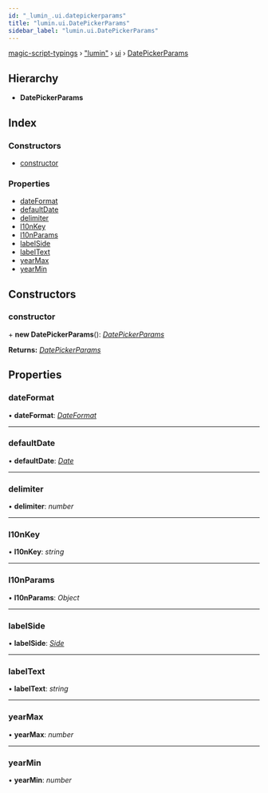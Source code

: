 ```yaml
---
id: "_lumin_.ui.datepickerparams"
title: "lumin.ui.DatePickerParams"
sidebar_label: "lumin.ui.DatePickerParams"
---
```


[magic-script-typings](../index.md) › [&quot;lumin&quot;](../modules/_lumin_.md) › [ui](../modules/_lumin_.ui.md) › [DatePickerParams](_lumin_.ui.datepickerparams.md)

## Hierarchy

* **DatePickerParams**

## Index

### Constructors

* [constructor](_lumin_.ui.datepickerparams.md#constructor)

### Properties

* [dateFormat](_lumin_.ui.datepickerparams.md#dateformat)
* [defaultDate](_lumin_.ui.datepickerparams.md#defaultdate)
* [delimiter](_lumin_.ui.datepickerparams.md#delimiter)
* [l10nKey](_lumin_.ui.datepickerparams.md#l10nkey)
* [l10nParams](_lumin_.ui.datepickerparams.md#l10nparams)
* [labelSide](_lumin_.ui.datepickerparams.md#labelside)
* [labelText](_lumin_.ui.datepickerparams.md#labeltext)
* [yearMax](_lumin_.ui.datepickerparams.md#yearmax)
* [yearMin](_lumin_.ui.datepickerparams.md#yearmin)

## Constructors

###  constructor

\+ **new DatePickerParams**(): *[DatePickerParams](_lumin_.ui.datepickerparams.md)*

**Returns:** *[DatePickerParams](_lumin_.ui.datepickerparams.md)*

## Properties

###  dateFormat

• **dateFormat**: *[DateFormat](../enums/_lumin_.ui.dateformat.md)*

___

###  defaultDate

• **defaultDate**: *[Date](_lumin_.ui.date.md)*

___

###  delimiter

• **delimiter**: *number*

___

###  l10nKey

• **l10nKey**: *string*

___

###  l10nParams

• **l10nParams**: *Object*

___

###  labelSide

• **labelSide**: *[Side](../enums/_lumin_.ui.side.md)*

___

###  labelText

• **labelText**: *string*

___

###  yearMax

• **yearMax**: *number*

___

###  yearMin

• **yearMin**: *number*